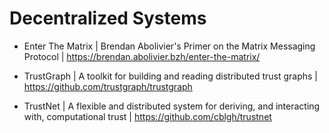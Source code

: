 # Decentralized Systems

- Enter The Matrix | Brendan Abolivier's Primer on the Matrix Messaging Protocol | https://brendan.abolivier.bzh/enter-the-matrix/

- TrustGraph | A toolkit for building and reading distributed trust graphs | https://github.com/trustgraph/trustgraph

- TrustNet | A flexible and distributed system for deriving, and interacting with, computational trust | https://github.com/cblgh/trustnet
